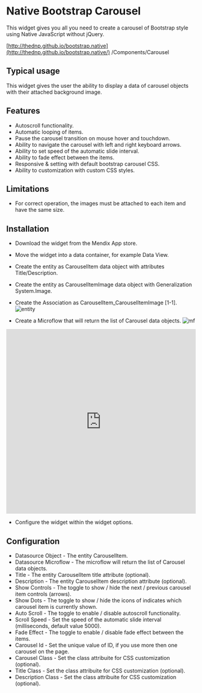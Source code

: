 # Native Bootstrap Carousel

This widget gives you all you need to create a carousel of Bootstrap style using Native JavaScript without jQuery. 

[http://thednp.github.io/bootstrap.native](http://thednp.github.io/bootstrap.native/)
/Components/Carousel

Typical usage
----

This widget gives the user the ability to display a data of carousel objects with their attached background image. 

 
Features
---
 
- Autoscroll functionality.
- Automatic looping of items.
- Pause the carousel transition on mouse hover and touchdown. 
- Ability to navigate the carousel with left and right keyboard arrows. 
- Ability to set speed of the automatic slide interval.
- Ability to fade effect between the items.
- Responsive & setting with default bootstrap carousel CSS.
- Ability to customization with custom CSS styles.


Limitations
---

- For correct operation, the images must be attached to each item and have the same size.
 

Installation 
---

- Download the widget from the Mendix App store.
- Move the widget into a data container, for example Data View. 
- Create the entity as CarouselItem data object with attributes Title/Description.
- Create the entity as CarouselItemImage data object with Generalization System.Image.
- Create the Association as CarouselItem_CarouselItemImage [1-1].
![entity](../master/assets/entity_create.png)

- Create a Microflow that will return the list of Carousel data objects.
![mf](../master/assets/mf_create.png)

<iframe width='100%' height='491px' frameborder='0' src='https://modelshare.mendix.com/models/93c083d9-7cf9-4a83-b018-3bcf332d7a81/microflow-image?embed=true' allowfullscreen></iframe>


- Configure the widget within the widget options. 

Configuration
---

- Datasource Object - The entity CarouselItem.
- Datasource Microflow - The microflow will return the list of Carousel data objects.
- Title - The entity CarouselItem title attribute (optional).
- Description - The entity CarouselItem description attribute (optional).
- Show Controls - The toggle to show / hide the next / previous carousel item controls (arrows).
- Show Dots - The toggle to show / hide the icons of indicates which carousel item is currently shown.
- Auto Scroll - The toggle to enable / disable autoscroll functionality.
- Scroll Speed - Set the speed of the automatic slide interval (milliseconds, default value 5000). 
- Fade Effect - The toggle to enable / disable fade effect between the items. 
- Carousel Id - Set the unique value of ID, if you use more then one carousel on the page.
- Carousel Class - Set the class attribuite for CSS customization (optional). 
- Title Class - Set the class attribuite for CSS customization (optional). 
- Description Class - Set the class attribuite for CSS customization (optional). 
